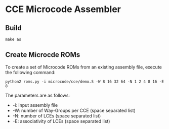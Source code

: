 # CCE Microcode Assembler

## Build
```
make as
```

## Create Microcde ROMs
To create a set of Microcode ROMs from an existing assembly file, execute the following command:

```
python2 roms.py -i microcode/cce/demo.S -W 8 16 32 64 -N 1 2 4 8 16 -E 8
```

The parameters are as follows:

* \-i: input assembly file
* \-W: number of Way-Groups per CCE (space separated list)
* \-N: number of LCEs (space separated list)
* \-E: associativity of LCEs (space separated list)

